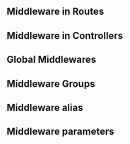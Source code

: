 ## Middleware in Routes

## Middleware in Controllers

## Global Middlewares

## Middleware Groups

## Middleware alias

## Middleware parameters